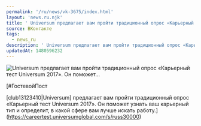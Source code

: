 ```yaml
---
permalink: '/ru/news/vk-3675/index.html'
layout: 'news.ru.njk'
title: ' Universum предлагает вам пройти традиционный опрос «Карьерный тест Universum 2017». Он поможет…'
source: ВКонтакте
tags:
  - news_ru
description: ' Universum предлагает вам пройти традиционный опрос «Карьерный тест Universum 2017». Он поможет…'
updatedAt: 1480596232
---
```

![ Universum предлагает вам пройти традиционный опрос «Карьерный тест Universum 2017». Он поможет…](https://sun9-63.userapi.com/c636816/v636816484/36f8b/ADHPOgqi36U.jpg)

[#ГостевойПост

[club13123410|Universum] предлагает вам пройти традиционный опрос «Карьерный тест Universum 2017». Он поможет узнать ваш карьерный тип и определит, в какой сфере вам лучше искать работу.](https://careertest.universumglobal.com/s/russ30000)
